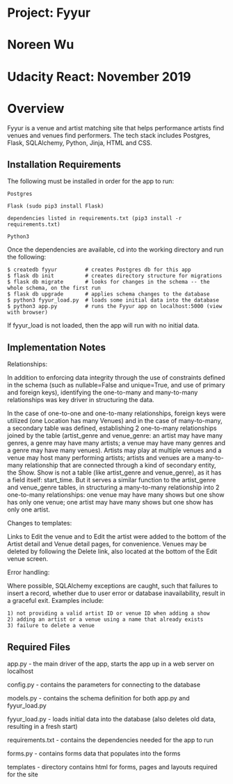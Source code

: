 # Project: Fyyur
# Noreen Wu 
# Udacity React: November 2019

# Overview

Fyyur is a venue and artist matching site that helps performance artists find venues and venues
find performers. The tech stack includes Postgres, Flask, SQLAlchemy, Python, Jinja, HTML and CSS.

## Installation Requirements

The following must be installed in order for the app to run:

    Postgres

    Flask (sudo pip3 install Flask)

    dependencies listed in requirements.txt (pip3 install -r requirements.txt)

    Python3

Once the dependencies are available, cd into the working directory and run the following:

    $ createdb fyyur         # creates Postgres db for this app
    $ flask db init          # creates directory structure for migrations
    $ flask db migrate       # looks for changes in the schema -- the whole schema, on the first run
    $ flask db upgrade       # applies schema changes to the database
    $ python3 fyyur_load.py  # loads some initial data into the database 
    $ python3 app.py         # runs the Fyyur app on localhost:5000 (view with browser)


If fyyur_load is not loaded, then the app will run with no initial data.


## Implementation Notes

Relationships: 

In addition to enforcing data integrity through the use of constraints defined in the schema
(such as nullable=False and unique=True, and use of primary and foreign keys), identifying the one-to-many and
many-to-many relationships was key driver in structuring the data. 

In the case of one-to-one and one-to-many relationships, foreign keys were utilized (one Location has many Venues)
and in the case of many-to-many, a secondary table was defined, establishing 2 one-to-many relationships
joined by the table (artist_genre and venue_genre: an artist may have many genres, a genre may have many
artists; a venue may have many genres and a genre may have many venues). Artists may play at multiple venues
and a venue may host many performing artists; artists and venues are a many-to-many relationship that are
connected through a kind of secondary entity, the Show. Show is not a table (like artist_genre and venue_genre),
as it has a field itself: start_time. But it serves a similar function to the artist_genre and venue_genre
tables, in structuring a many-to-many relationship into 2 one-to-many relationships: one venue may
have many shows but one show has only one venue; one artist may have many shows but one show has only one artist.

Changes to templates: 

Links to Edit the venue and to Edit the artist were added to the bottom of the Artist detail and 
Venue detail pages, for convenience. Venues may be deleted by following the Delete link, also located at
the bottom of the Edit venue screen.


Error handling:

Where possible, SQLAlchemy exceptions are caught, such that failures to insert a record, whether due
to user error or database inavailability, result in a graceful exit. Examples include:

    1) not providing a valid artist ID or venue ID when adding a show
    2) adding an artist or a venue using a name that already exists
    3) failure to delete a venue


## Required Files

app.py - the main driver of the app, starts the app up in a web server on localhost

config.py - contains the parameters for connecting to the database

models.py - contains the schema definition for both app.py and fyyur_load.py

fyyur_load.py - loads initial data into the database (also deletes old data, resulting in a fresh start)

requirements.txt - contains the dependencies needed for the app to run

forms.py - contains forms data that populates into the forms

templates - directory contains html for forms, pages and layouts required for the site

